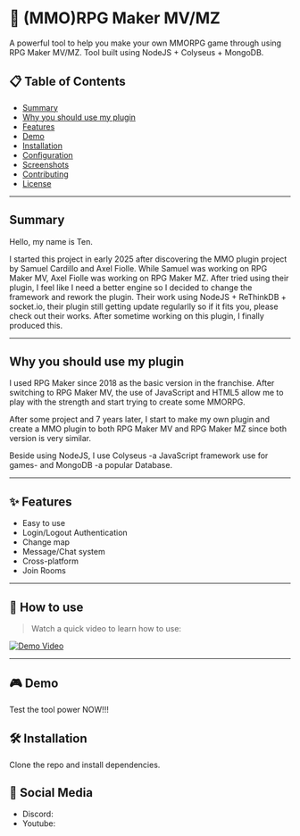 # 🚀 (MMO)RPG Maker MV/MZ
A powerful tool to help you make your own MMORPG game through using RPG Maker MV/MZ. Tool built using NodeJS + Colyseus + MongoDB.

## 📋 Table of Contents

- [Summary](#summary)
- [Why you should use my plugin](#why-you-should-use-my-plugin)
- [Features](#-features)
- [Demo](#-demo)
- [Installation](#-installation)
- [Configuration](#-configuration)
- [Screenshots](#-screenshots)
- [Contributing](#-contributing)
- [License](#-license)

---

## Summary

Hello, my name is Ten.

I started this project in early 2025 after discovering the MMO plugin project by Samuel Cardillo and Axel Fiolle. While Samuel was working on RPG Maker MV, Axel Fiolle was working on RPG Maker MZ. After tried using their plugin, I feel like I need a better engine so I decided to change the framework and rework the plugin. Their work using NodeJS + ReThinkDB + socket.io, their plugin still getting update regularlly so if it fits you, please check out their works. After sometime working on this plugin, I finally produced this.

---

## Why you should use my plugin

I used RPG Maker since 2018 as the basic version in the franchise. After switching to RPG Maker MV, the use of JavaScript and HTML5 allow me to play with the strength and start trying to create some MMORPG.

After some project and 7 years later, I start to make my own plugin and create a MMO plugin to both RPG Maker MV and RPG Maker MZ since both version is very similar.

Beside using NodeJS, I use Colyseus -a JavaScript framework use for games- and MongoDB -a popular Database.

---

## ✨ Features

- Easy to use
- Login/Logout Authentication
- Change map
- Message/Chat system
- Cross-platform
- Join Rooms

---

## 🎥 How to use

> Watch a quick video to learn how to use:

[![Demo Video](https://img.youtube.com/vi/dQw4w9WgXcQ/0.jpg)](https://www.youtube.com/watch?v=dQw4w9WgXcQ)

---

## 🎮 Demo

Test the tool power NOW!!!

## 🛠 Installation

Clone the repo and install dependencies.

## 📱 Social Media

- Discord:
- Youtube: 
